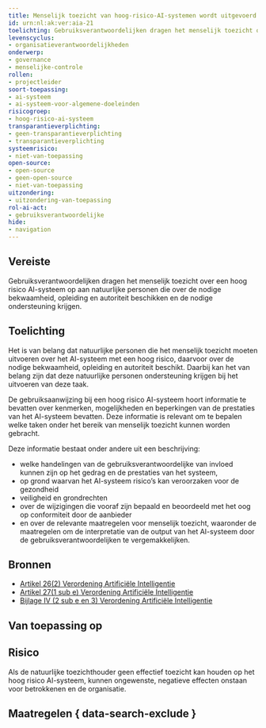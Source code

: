 ```yaml
---
title: Menselijk toezicht van hoog-risico-AI-systemen wordt uitgevoerd door mensen met voldoende kennis en mogelijkheden.
id: urn:nl:ak:ver:aia-21
toelichting: Gebruiksverantwoordelijken dragen het menselijk toezicht over een hoog risico AI-systeem op aan natuurlijke personen die over de nodige bekwaamheid, opleiding en autoriteit beschikken en de nodige ondersteuning krijgen.
levenscyclus:
- organisatieverantwoordelijkheden
onderwerp:
- governance
- menselijke-controle
rollen:
- projectleider
soort-toepassing:
- ai-systeem
- ai-systeem-voor-algemene-doeleinden
risicogroep:
- hoog-risico-ai-systeem
transparantieverplichting: 
- geen-transparantieverplichting
- transparantieverplichting 
systeemrisico:
- niet-van-toepassing
open-source: 
- open-source
- geen-open-source
- niet-van-toepassing
uitzondering: 
- uitzondering-van-toepassing
rol-ai-act:
- gebruiksverantwoordelijke
hide:
- navigation
---
```


<!-- tags -->
## Vereiste

Gebruiksverantwoordelijken dragen het menselijk toezicht over een hoog risico AI-systeem op aan natuurlijke personen die over de nodige bekwaamheid, opleiding en autoriteit beschikken en de nodige ondersteuning krijgen.

## Toelichting

Het is van belang dat natuurlijke personen die het menselijk toezicht moeten uitvoeren over het AI-systeem met een hoog risico, daarvoor over de nodige bekwaamheid, opleiding en autoriteit beschikt.
Daarbij kan het van belang zijn dat deze natuurlijke personen ondersteuning krijgen bij het uitvoeren van deze taak.

De gebruiksaanwijzing bij een hoog risico AI-systeem hoort informatie te bevatten over kenmerken, mogelijkheden en beperkingen van de prestaties van het AI-systeem bevatten. Deze informatie is relevant om te bepalen welke taken onder het bereik van menselijk toezicht kunnen worden gebracht. 

Deze informatie bestaat onder andere uit een beschrijving:
- welke handelingen van de gebruiksverantwoordelijke van invloed kunnen zijn op het gedrag en de prestaties van het systeem,
- op grond waarvan het AI-systeem risico’s kan veroorzaken voor de gezondheid
- veiligheid en grondrechten
- over de wijzigingen die vooraf zijn bepaald en beoordeeld met het oog op conformiteit door de aanbieder
- en over de relevante maatregelen voor menselijk toezicht, waaronder de maatregelen om de interpretatie van de output van het AI-systeem door de gebruiksverantwoordelijken te vergemakkelijken.


## Bronnen
- [Artikel 26(2) Verordening Artificiële Intelligentie](https://eur-lex.europa.eu/legal-content/NL/TXT/HTML/?uri=OJ:L_202401689#d1e4350-1-1)
- [Artikel 27(1 sub e) Verordening Artificiële Intelligentie](https://eur-lex.europa.eu/legal-content/NL/TXT/HTML/?uri=OJ:L_202401689#d1e3906-1-1)
- [Bijlage IV (2 sub e en 3) Verordening Artificiële Intelligentie](https://eur-lex.europa.eu/legal-content/NL/TXT/HTML/?uri=OJ:L_202401689#d1e3906-1-1)
  
## Van toepassing op 
<!-- tags-ai-act -->


## Risico

Als de natuurlijke toezichthouder geen effectief toezicht kan houden op het hoog risico AI-systeem, kunnen ongewenste, negatieve effecten onstaan voor betrokkenen en de organisatie.
 

## Maatregelen { data-search-exclude }

<!-- list_maatregelen vereiste/aia-21-gebruiksverantwoordelijken-menselijk-toezicht no-search no-onderwerp no-rol no-levenscyclus -->
